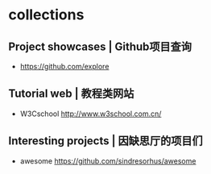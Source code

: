 # collections
## Project showcases | Github项目查询
- https://github.com/explore

## Tutorial web | 教程类网站
- W3Cschool  http://www.w3school.com.cn/

## Interesting projects | 因缺思厅的项目们
- awesome  https://github.com/sindresorhus/awesome
